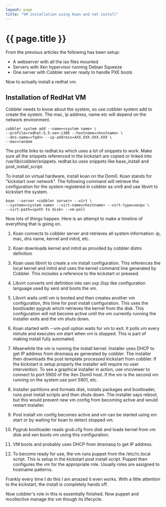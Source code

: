 ```yaml
---
layout: page
title: "VM installation using Koan and net install"
---
```


# {{ page.title }}

From the previous articles the following has been setup:
- A webserver with all the iso files mounted
- Servers with Xen hypervisor running Debian Squeeze
- One server with Cobbler server ready to handle PXE boots

Now to actually install a redhat vm.

## Installation of RedHat VM

Cobbler needs to know about the system, so use cobbler system add to
create the system. The mac, ip address, name etc will depend on the
network environment.

    cobbler system add --name=<system name> \
    --profile=redhat-5.5-xen-i386 --hostname=<hostname> \
    --dns-name=<fqdn> --ip-address=XXX.XXX.XXX.XXX \
    --mac=random

The profile links to redhat.ks which uses a lot of snippets to
work. Make sure all the snippets referenced in the kickstart are
copied or linked into /var/lib/cobbler/snippets. redhat.ks uses
snippets like base_install and post_install_script.

To install on virtual hardware, install koan on the Dom0. Koan stands
for "kickstart over network". The following command will retrieve the
configuration for the system registered in cobbler as vm9 and use
libvirt to kickstart the system.

    koan --server <cobbler server> --virt \
    --system=<system name> --virt-name=<hostname> --virt-type=xenpv \
    --virt-path=<path to disk> --vm-poll

Now lots of things happen. Here is an attempt to make a timeline of
everything that is going on.

1. Koan connects to cobbler server and retrieves all system
information: ip, mac, dns name, kernel and initrd, etc.  

1. Koan downloads kernel and initrd as provided by cobbler distro
definition

1. Koan uses libvirt to create a vm install configuration. This
references the local kernel and initrd and uses the kernel command
line generated by Cobbler. This includes a reference to the kickstart
or preseed.

1. Libvirt converts xml definition into xen sxp (lisp like
configuration language used by xen) and boots the vm.

1. Libvirt waits until vm is booted and then creates another vm
configuration, this time for post install configuration. This uses the
bootloader pygrub which retrieves the kernel from the disk. This
configuration will not become active until the vm currently running
the installer exits and the vm shuts down.

1. Koan started with --vm-poll option waits for vm to exit. It polls
vm every minute and executes xm start when vm is stopped. This is part
of making install fully automated.

1. Meanwhile the vm is running the install kernel. Installer uses DHCP
to get IP address from dnsmasq as generated by cobbler. The installer
then downloads the post template processed kickstart from cobbler. If
the kickstart is setup properly the installer will require no user
intervention. To see a graphical installer in action, use vncviewer to
connect to port 5900 of the Xen Dom0 host. If the vm is the second vm
running on the system use port 5901, etc.

1. Installer partitions and formats disk, installs packages and
bootloader, runs post install scripts and then shuts down. The
installer says reboot, but this would prevent new vm config from
becoming active and would restart installer.

1. Post install vm config becomes active and vm can be started using
xm start or by waiting for koan to detect stopped vm.

1. Pygrub bootloader reads grub.cfg from disk and loads kernel from
vm disk and xen boots vm using this configuration.

1. VM boots and probably uses DHCP from dnsmasq to get IP address.

1. To become ready for use, the vm runs puppet from the /etc/rc.local
script. This is setup in the kickstart post install script. Puppet
then configures the vm for the appropriate role. Usually roles are
assigned to hostname patterns.

Frankly every time I do this I am amazed it even works. With a
little attention to the kickstart, the install is completely hands off.

Now cobbler's role in this is essentially finished. Now puppet and
mcollective manage the vm though its lifecycle.
